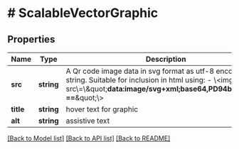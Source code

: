 # # ScalableVectorGraphic

## Properties

Name | Type | Description | Notes
------------ | ------------- | ------------- | -------------
**src** | **string** | A Qr code image data in svg format as utf-8 encoded string. Suitable for inclusion in html using:     - \\&lt;img src\\&#x3D;\\\&quot;**data:image/svg+xml;base64,PD94bWwgdm... &#x3D;&#x3D;**\&quot;\\&gt; | [optional] 
**title** | **string** | hover text for graphic | [optional] 
**alt** | **string** | assistive text | [optional] 

[[Back to Model list]](../../README.md#documentation-for-models) [[Back to API list]](../../README.md#documentation-for-api-endpoints) [[Back to README]](../../README.md)


